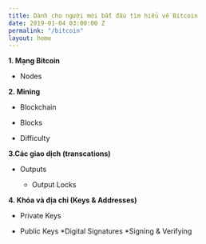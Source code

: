 ```yaml
---
title: Dành cho người mới bắt đầu tìm hiểu về Bitcoin
date: 2019-01-04 03:00:00 Z
permalink: "/bitcoin"
layout: home
---
```


**1. Mạng Bitcoin**

* Nodes

**2. Mining**

* Blockchain

* Blocks

* Difficulty

**3.Các giao dịch (transcations)**

* Outputs

  * Output Locks

**4. Khóa và địa chỉ (Keys & Addresses)**

* Private Keys

* Public Keys
    *Digital Signatures
        *Signing & Verifying